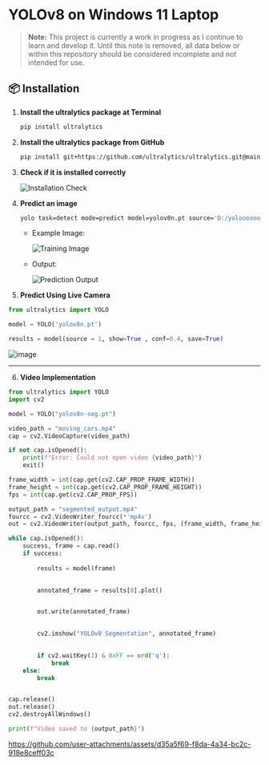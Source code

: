 # YOLOv8 on Windows 11 Laptop

> **Note:** This project is currently a work in progress as I continue to learn and develop it. Until this note is removed, all data below or within this repository should be considered incomplete and not intended for use.

## 📦 Installation

1. **Install the ultralytics package at Terminal**

    ```bash
    pip install ultralytics
    ```

2. **Install the ultralytics package from GitHub**

    ```bash
    pip install git+https://github.com/ultralytics/ultralytics.git@main
    ```

3. **Check if it is installed correctly**

    ![Installation Check](https://github.com/user-attachments/assets/1f36fa93-9565-490f-abcd-7339ab1ad802)


4. **Predict an image**
   
      ```bash
      yolo task=detect mode=predict model=yolov8n.pt source='D:/yoloooooo/iamgee.jpg' save=True project='D:/yoloooooo' name='output' device=0
      ```
    - Example Image:
    
      ![Training Image](https://github.com/user-attachments/assets/c4bce161-686f-4392-b417-44a3d2218391)

    - Output:

      ![Prediction Output](https://github.com/user-attachments/assets/0b47568b-d1c3-485d-8ce9-c67e243f6c7e)

5. **Predict Using Live Camera**

```python
from ultralytics import YOLO

model = YOLO('yolov8n.pt')

results = model(source = 1, show=True , conf=0.4, save=True)
```
![image](https://github.com/user-attachments/assets/172ae877-f2a7-4576-bc14-21c1dba66cc0)

---

6. **Video Implementation**
```python
from ultralytics import YOLO
import cv2

model = YOLO("yolov8n-seg.pt")

video_path = "moving_cars.mp4" 
cap = cv2.VideoCapture(video_path)

if not cap.isOpened():
    print(f"Error: Could not open video {video_path}")
    exit()

frame_width = int(cap.get(cv2.CAP_PROP_FRAME_WIDTH))
frame_height = int(cap.get(cv2.CAP_PROP_FRAME_HEIGHT))
fps = int(cap.get(cv2.CAP_PROP_FPS))

output_path = "segmented_output.mp4"  
fourcc = cv2.VideoWriter_fourcc(*'mp4v') 
out = cv2.VideoWriter(output_path, fourcc, fps, (frame_width, frame_height))

while cap.isOpened():
    success, frame = cap.read() 
    if success:
        
        results = model(frame)

        
        annotated_frame = results[0].plot() 


        out.write(annotated_frame)

        
        cv2.imshow("YOLOv8 Segmentation", annotated_frame)

        
        if cv2.waitKey(1) & 0xFF == ord('q'):
            break
    else:
        break  


cap.release()
out.release()
cv2.destroyAllWindows()

print(f"Video saved to {output_path}")
```

https://github.com/user-attachments/assets/d35a5f69-f8da-4a34-bc2c-918e8ceff03c


